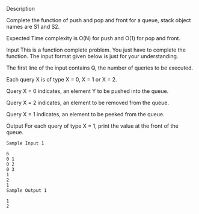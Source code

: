 Description

Complete the function of push and pop and front for a queue, stack object names are S1 and S2.

Expected Time complexity is O(N) for push and O(1) for pop and front.


Input
This is a function complete problem. You just have to complete the function. The input format given below is just for your understanding.

The first line of the input contains Q, the number of queries to be executed.

Each query X is of type X = 0, X = 1 or X = 2.

Query X = 0 indicates, an element Y to be pushed into the queue.

Query X = 2 indicates, an element to be removed from the queue.

Query X = 1 indicates, an element to be peeked from the queue.


Output
For each query of type X = 1, print the value at the front of the queue.


```
Sample Input 1 

6
0 1
0 2
0 3
1 
2
1
Sample Output 1

1
2
```
